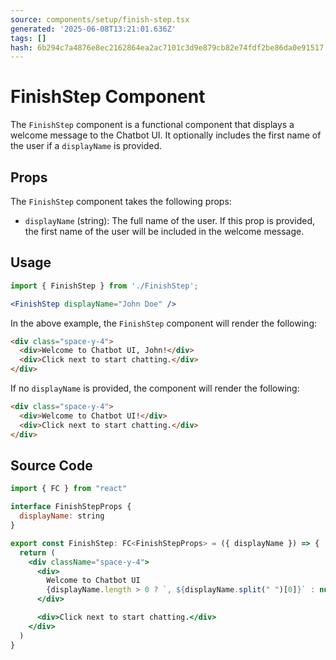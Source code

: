 ```yaml
---
source: components/setup/finish-step.tsx
generated: '2025-06-08T13:21:01.636Z'
tags: []
hash: 6b294c7a4876e8ec2162864ea2ac7101c3d9e879cb82e74fdf2be86da0e91517
---
```

# FinishStep Component

The `FinishStep` component is a functional component that displays a welcome message to the Chatbot UI. It optionally includes the first name of the user if a `displayName` is provided.

## Props

The `FinishStep` component takes the following props:

- `displayName` (string): The full name of the user. If this prop is provided, the first name of the user will be included in the welcome message.

## Usage

```jsx
import { FinishStep } from './FinishStep';

<FinishStep displayName="John Doe" />
```

In the above example, the `FinishStep` component will render the following:

```html
<div class="space-y-4">
  <div>Welcome to Chatbot UI, John!</div>
  <div>Click next to start chatting.</div>
</div>
```

If no `displayName` is provided, the component will render the following:

```html
<div class="space-y-4">
  <div>Welcome to Chatbot UI!</div>
  <div>Click next to start chatting.</div>
</div>
```

## Source Code

```jsx
import { FC } from "react"

interface FinishStepProps {
  displayName: string
}

export const FinishStep: FC<FinishStepProps> = ({ displayName }) => {
  return (
    <div className="space-y-4">
      <div>
        Welcome to Chatbot UI
        {displayName.length > 0 ? `, ${displayName.split(" ")[0]}` : null}!
      </div>

      <div>Click next to start chatting.</div>
    </div>
  )
}
```

